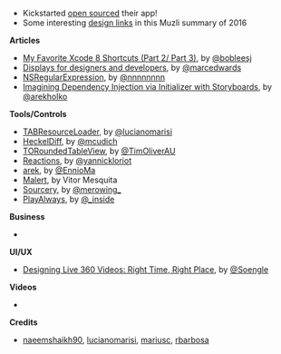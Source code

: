 * Kickstarted [open sourced](https://kickstarter.engineering/open-sourcing-our-android-and-ios-apps-6891be909fcd#.wiytyt6ld) their app!
* Some interesting [design links](https://medium.muz.li/muzli-choices-in-design-for-2016-f7777541f8c3#.7tpx88qex) in this Muzli summary of 2016

**Articles**

* [My Favorite Xcode 8 Shortcuts ](https://medium.com/ios-geek-community/bobs-favorite-xcode-8-shortcuts-part-1-3-36381e07284d#.gfxdy8inx)[(Part 2/ ](https://medium.com/ios-geek-community/bobs-favorite-xcode-shortcuts-part-2-3-c076e506cd20#.81yct94hj)[Part 3)](https://medium.com/ios-geek-community/bobs-favorite-xcode-8-shortcuts-part-3-3-afd2bf590442#.f796g98tv), by [@bobleesj](https://twitter.com/bobleesj)
* [Displays for designers and developers](https://bjango.com/articles/macexternaldisplays/), by [@marcedwards](http://twitter.com/marcedwards)
* [NSRegular​Expression](http://nshipster.com/nsregularexpression/), by [@nnnnnnnn](https://twitter.com/nnnnnnnn)
* [Imagining Dependency Injection via Initializer with Storyboards](http://holko.pl/2016/12/14/storyboards-dependency-injection/), by [@arekholko](https://twitter.com/arekholko)

**Tools/Controls**

* [TABResourceLoader](https://github.com/theappbusiness/TABResourceLoader), by [@lucianomarisi](https://twitter.com/luciano)
* [HeckelDiff](https://github.com/mcudich/HeckelDiff), by [@mcudich](https://twitter.com/mcudich)
* [TORoundedTableView](https://github.com/TimOliver/TORoundedTableView), by [@TimOliverAU](https://twitter.com/TimOliverAU)
* [Reactions](https://github.com/yannickl/Reactions), by [@yannickloriot](https://twitter.com/yannickloriot)
* [arek](https://github.com/ennioma/arek), by [@EnnioMa](https://twitter.com/EnnioMa)
* [Malert](https://github.com/vitormesquita/Malert), by Vitor Mesquita
* [Sourcery](https://github.com/krzysztofzablocki/Sourcery), by [@merowing_](http://twitter.com/merowing_)
* [PlayAlways](https://github.com/insidegui/PlayAlways), by [@_inside](http://twitter.com/_inside)

**Business**

*

**UI/UX**

* [Designing Live 360 Videos: Right Time, Right Place](https://medium.com/facebook-design/designing-live-360-videos-right-time-right-place-f0b150b63ee3), by [@Soengle](https://twitter.com/Soengle)

**Videos**

*

**Credits**

* [naeemshaikh90](https://github.com/naeemshaikh90), [lucianomarisi](https://github.com/lucianomarisi), [mariusc](https://github.com/mariusc), [rbarbosa](https://github.com/rbarbosa)
